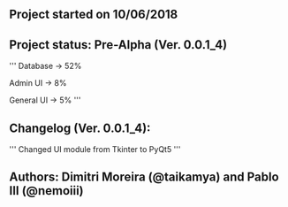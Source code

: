 ## Project started on 10/06/2018

## Project status: Pre-Alpha (Ver. 0.0.1_4)

'''
Database -> 52%

Admin UI -> 8%

General UI -> 5%
'''

## Changelog (Ver. 0.0.1_4):

'''
Changed UI module from Tkinter to PyQt5
'''


## Authors: Dimitri Moreira (@taikamya) and Pablo III (@nemoiii)
